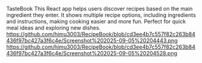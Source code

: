 TasteBook
This React app helps users discover recipes based on the main ingredient they enter. 
It shows multiple recipe options, including ingredients and instructions, making cooking easier and more fun.
Perfect for quick meal ideas and exploring new dishes.
https://github.com/himu3003/RecipeBook/blob/cd3ee4b7c557f82c263b84436f97bc427a3f6c4e/Screenshot%202025-09-05%20204443.png
https://github.com/himu3003/RecipeBook/blob/cd3ee4b7c557f82c263b84436f97bc427a3f6c4e/Screenshot%202025-09-05%20204528.png
